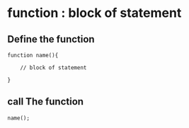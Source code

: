 # function : block of statement 

## Define the function 

```
function name(){
    
    // block of statement

}
```

## call The function

```
name();
```
